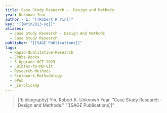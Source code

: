 ```yaml
---
title: Case Study Research -  Design and Methods
year: Unknown Year
author - 1: "[[Robert K Yin]]"
key: "[[@Yin2013-yq]]"
aliases:
  - Case Study Research - Design And Methods
  - Case Study Research
publisher: "[[SAGE Publications]]"
tags:
  - Rapid-Qualitative-Research
  - EPubs-Books
  - 3_Upgrade-OCT-2023
  - _BibTex-to-MD-Git
  - Research-Methods
  - Fieldwork-Methodology
  - ePub
  - _In-ClickUp
---
```


> [!bibliography]
> Yin, Robert K. Unknown Year. “Case Study Research -  Design and Methods.” "[[SAGE Publications]]"